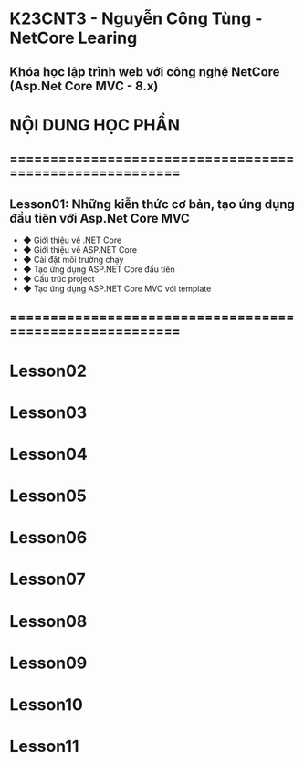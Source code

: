 # K23CNT3 - Nguyễn Công Tùng - NetCore Learing

## Khóa học lập trình web với công nghệ NetCore (Asp.Net Core MVC - 8.x)

# NỘI DUNG HỌC PHẦN

## ========================================================

## Lesson01: Những kiễn thức cơ bản, tạo ứng dụng đầu tiên với Asp.Net Core MVC

- ◆ Giới thiệu về .NET Core
- ◆ Giới thiệu về ASP.NET Core
- ◆ Cài đặt môi trường chạy
- ◆ Tạo ứng dụng ASP.NET Core đầu tiên
- ◆ Cấu trúc project
- ◆ Tạo ứng dụng ASP.NET Core MVC với template

## ========================================================

# Lesson02

# Lesson03

# Lesson04

# Lesson05

# Lesson06

# Lesson07

# Lesson08

# Lesson09

# Lesson10

# Lesson11
